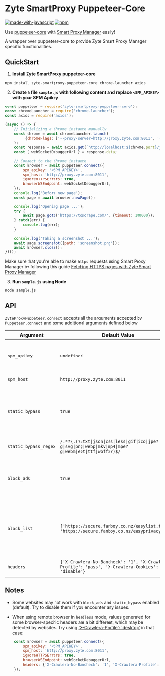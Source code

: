 # Zyte SmartProxy Puppeteer-Core
[![made-with-javascript](https://img.shields.io/badge/Made%20with-JavaScript-1f425f.svg)](https://www.javascript.com)
[![npm](https://img.shields.io/npm/v/zyte-smartproxy-puppeteer-core)](https://www.npmjs.com/package/zyte-smartproxy-puppeteer-core)

Use [puppeteer-core](https://github.com/puppeteer/puppeteer/) with
[Smart Proxy Manager](https://www.zyte.com/smart-proxy-manager/) easily!

A wrapper over puppeteer-core to provide Zyte Smart Proxy Manager specific functionalities.

## QuickStart

1. **Install Zyte SmartProxy puppeteer-core**

```
npm install zyte-smartproxy-puppeteer-core chrome-launcher axios
```

2. **Create a file `sample.js` with following content and replace `<SPM_APIKEY>` with your SPM Apikey**

``` javascript
const puppeteer = require('zyte-smartproxy-puppeteer-core');
const chromeLauncher = require('chrome-launcher');
const axios = require('axios');

(async () => {
    // Initializing a Chrome instance manually
    const chrome = await chromeLauncher.launch(
         {chromeFlags: ['--proxy-server=http://proxy.zyte.com:8011', '--disable-site-isolation-trials']}
    );
    const response = await axios.get(`http://localhost:${chrome.port}/json/version`);
    const { webSocketDebuggerUrl } = response.data;

    // Connect to the Chrome instance
    const browser = await puppeteer.connect({
        spm_apikey: '<SPM_APIKEY>',
        spm_host: 'http://proxy.zyte.com:8011',
        ignoreHTTPSErrors: true,
        browserWSEndpoint: webSocketDebuggerUrl,
    });
    console.log('Before new page');
    const page = await browser.newPage();

    console.log('Opening page ...');
    try {
        await page.goto('https://toscrape.com/', {timeout: 180000});
    } catch(err) {
        console.log(err);
    }

    console.log('Taking a screenshot ...');
    await page.screenshot({path: 'screenshot.png'});
    await browser.close();
})();
```

Make sure that you're able to make `https` requests using Smart Proxy Manager by following this guide [Fetching HTTPS pages with Zyte Smart Proxy Manager](https://docs.zyte.com/smart-proxy-manager/next-steps/fetching-https-pages-with-smart-proxy.html)

3. **Run `sample.js` using Node**

``` bash
node sample.js
```

## API

`ZyteProxyPuppeteer.connect` accepts all the arguments accepted by `Puppeteer.connect` and some
additional arguments defined below:

| Argument | Default Value | Description |
|----------|---------------|-------------|
| `spm_apikey` | `undefined` | Zyte Smart Proxy Manager API key that can be found on your zyte.com account. |
| `spm_host` | `http://proxy.zyte.com:8011` | Zyte Smart Proxy Manager proxy host. |
| `static_bypass` | `true` | When `true` ZyteProxyPuppeteer will skip proxy use for static assets defined by `static_bypass_regex` or pass `false` to use proxy. |
| `static_bypass_regex` | `/.*?\.(?:txt\|json\|css\|less\|gif\|ico\|jpe?g\|svg\|png\|webp\|mkv\|mp4\|mpe?g\|webm\|eot\|ttf\|woff2?)$/` | Regex to use filtering URLs for `static_bypass`. |
| `block_ads` | `true` | When `true` ZyteProxyPuppeteer will block ads defined by `block_list` using `@cliqz/adblocker-puppeteer` package. |
| `block_list` | `['https://secure.fanboy.co.nz/easylist.txt', 'https://secure.fanboy.co.nz/easyprivacy.txt']` | Block list to be used by ZyteProxyPuppeteer in order to initiate blocker enginer using `@cliqz/adblocker-puppeteer` and block ads |
| `headers` | `{'X-Crawlera-No-Bancheck': '1', 'X-Crawlera-Profile': 'pass', 'X-Crawlera-Cookies': 'disable'}` | List of headers to be appended to requests |

## Notes
- Some websites may not work with `block_ads` and `static_bypass` enabled (default). Try to disable them if you encounter any issues.

- When using remote browser in `headless` mode, values generated for some browser-specific headers are a bit different, which may be detected by websites. Try using ['X-Crawlera-Profile': 'desktop'](https://docs.zyte.com/smart-proxy-manager.html#x-crawlera-profile) in that case:
``` javascript
    const browser = await puppeteer.connect({
        spm_apikey: '<SPM_APIKEY>',
        spm_host: 'http://proxy.zyte.com:8011',
        ignoreHTTPSErrors: true,
        browserWSEndpoint: webSocketDebuggerUrl,
        headers: {'X-Crawlera-No-Bancheck': '1', 'X-Crawlera-Profile': 'desktop', 'X-Crawlera-Cookies': 'disable'}
    });
```

